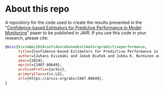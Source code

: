# About this repo
A repository for the code used to create the results presented in the "[Confidence-based Estimators for Predictive Performance in Model Monitoring](https://arxiv.org/abs/2407.08649)" paper to be published in JAIR. If you use this code in your research, please cite:
```bibtex
@misc{kivimäki2024confidencebasedestimatorspredictiveperformance,
      title={Confidence-based Estimators for Predictive Performance in Model Monitoring}, 
      author={Juhani Kivimäki and Jakub Białek and Jukka K. Nurminen and Wojtek Kuberski},
      year={2024},
      eprint={2407.08649},
      archivePrefix={arXiv},
      primaryClass={cs.LG},
      url={https://arxiv.org/abs/2407.08649}, 
}

